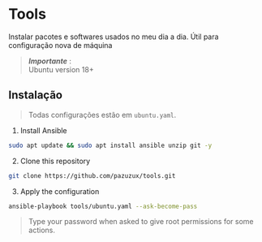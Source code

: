 # Tools

Instalar pacotes e softwares usados no meu dia a dia.
Útil para configuração nova de máquina

> **_Importante_** :  
> Ubuntu version 18+

## Instalação

> Todas configurações estão em `ubuntu.yaml`.

1. Install Ansible
```bash
sudo apt update && sudo apt install ansible unzip git -y
```
2. Clone this repository
```bash
git clone https://github.com/pazuzux/tools.git
```

3. Apply the configuration
```bash
ansible-playbook tools/ubuntu.yaml --ask-become-pass
```
>Type your password when asked to give root permissions for some actions.

